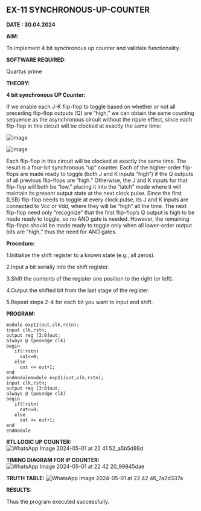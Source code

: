 ## EX-11 SYNCHRONOUS-UP-COUNTER

**DATE : 30.04.2024**

**AIM:**

To implement 4 bit synchronous up counter and validate functionality.

**SOFTWARE REQUIRED:**

Quartus prime

**THEORY:**

**4 bit synchronous UP Counter:**

If we enable each J-K flip-flop to toggle based on whether or not all preceding flip-flop outputs (Q) are “high,” we can obtain the same counting sequence as the asynchronous circuit without the ripple effect, since each flip-flop in this circuit will be clocked at exactly the same time:

![image](https://github.com/naavaneetha/SYNCHRONOUS-UP-COUNTER/assets/154305477/d5db3fa0-e413-404c-b80e-b2f39d82e7e8)


![image](https://github.com/naavaneetha/SYNCHRONOUS-UP-COUNTER/assets/154305477/52cb61eb-d04b-442d-810c-31185a68410b)

Each flip-flop in this circuit will be clocked at exactly the same time.
The result is a four-bit synchronous “up” counter. Each of the higher-order flip-flops are made ready to toggle (both J and K inputs “high”) if the Q outputs of all previous flip-flops are “high.”
Otherwise, the J and K inputs for that flip-flop will both be “low,” placing it into the “latch” mode where it will maintain its present output state at the next clock pulse.
Since the first (LSB) flip-flop needs to toggle at every clock pulse, its J and K inputs are connected to Vcc or Vdd, where they will be “high” all the time.
The next flip-flop need only “recognize” that the first flip-flop’s Q output is high to be made ready to toggle, so no AND gate is needed.
However, the remaining flip-flops should be made ready to toggle only when all lower-order output bits are “high,” thus the need for AND gates.

**Procedure:**

1.Initialize the shift register to a known state (e.g., all zeros).

2.Input a bit serially into the shift register.

3.Shift the contents of the register one position to the right (or left).

4.Output the shifted bit from the last stage of the register.

5.Repeat steps 2-4 for each bit you want to input and shift.



**PROGRAM:**

```
module exp11(out,clk,rstn);
input clk,rstn;
output reg [3:0]out;
always @ (posedge clk)
begin
   if(!rstn)
     out<=0;
   else 
     out <= out+1;
end
endmodulemodule exp11(out,clk,rstn);
input clk,rstn;
output reg [3:0]out;
always @ (posedge clk)
begin
   if(!rstn)
     out<=0;
   else 
     out <= out+1;
end
endmodule
```

**RTL LOGIC UP COUNTER:**
![WhatsApp Image 2024-05-01 at 22 41 52_a5b5d88d](https://github.com/JAYASREE24032006/SYNCHRONOUS-UP-COUNTER/assets/144360800/5770763d-1f24-41c3-b027-7d97417346e6)


**TIMING DIAGRAM FOR IP COUNTER:**
![WhatsApp Image 2024-05-01 at 22 42 20_99845dae](https://github.com/JAYASREE24032006/SYNCHRONOUS-UP-COUNTER/assets/144360800/79607d7a-c383-4dfb-8951-4e95b7b51cad)


**TRUTH TABLE:**
![WhatsApp Image 2024-05-01 at 22 42 46_7a2d337a](https://github.com/JAYASREE24032006/SYNCHRONOUS-UP-COUNTER/assets/144360800/3466e3f5-851e-4300-a843-2b3f9cdf4c7a)


**RESULTS:**

Thus the program executed successfully.

